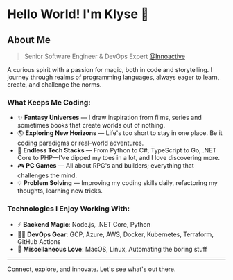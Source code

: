 # Hello World! I'm Klyse 🚀

## About Me

> Senior Software Engineer & DevOps Expert [@Innoactive](https://innoactive.io/)

A curious spirit with a passion for magic, both in code and storytelling. I journey through realms of programming languages, always eager to learn, create, and challenge the norms.

### What Keeps Me Coding:

- ✨ **Fantasy Universes** — I draw inspiration from films, series and sometimes books that create worlds out of nothing.
- 🌎 **Exploring New Horizons** — Life's too short to stay in one place. Be it coding paradigms or real-world adventures.
- 🔗 **Endless Tech Stacks** — From Python to C#, TypeScript to Go, .NET Core to PHP—I've dipped my toes in a lot, and I love discovering more.
- 🎮 **PC Games** — All about RPG's and builders; everything that challenges the mind.
- 💡 **Problem Solving** — Improving my coding skills daily, refactoring my thoughts, learning new tricks.

### Technologies I Enjoy Working With:

- ⚡ **Backend Magic**: Node.js, .NET Core, Python
- 🧑‍💻 **DevOps Gear**: GCP, Azure, AWS, Docker, Kubernetes, Terraform, GitHub Actions
- 🌟 **Miscellaneous Love**: MacOS, Linux, Automating the boring stuff

---

Connect, explore, and innovate. Let's see what's out there.
